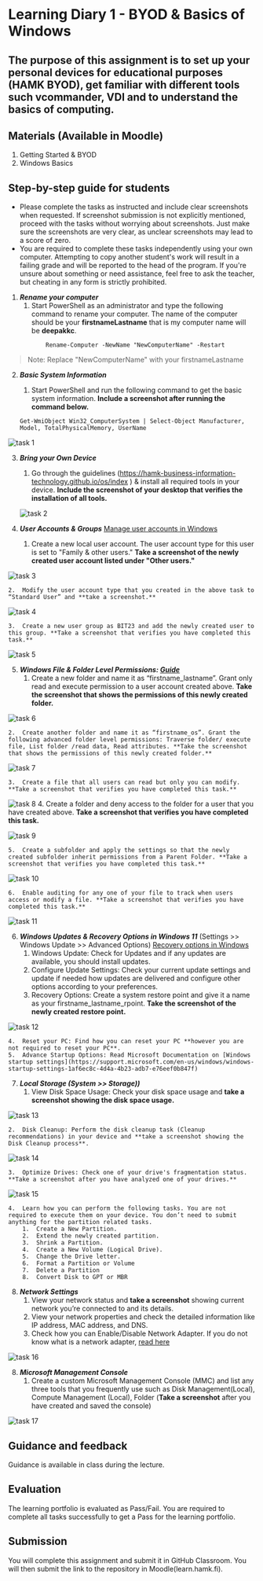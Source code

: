 # Learning Diary 1 - BYOD & Basics of Windows

## The purpose of this assignment is to set up your personal devices for educational purposes (HAMK BYOD), get familiar with different tools such vcommander, VDI and to understand the basics of computing.

## Materials (Available in Moodle)
1.	Getting Started & BYOD
2.	Windows Basics

## Step-by-step guide for students

- Please complete the tasks as instructed and include clear screenshots when requested. If screenshot submission is not explicitly mentioned, proceed with the tasks without worrying about screenshots. Just make sure the screenshots are very clear, as unclear screenshots may lead to a score of zero.
- You are required to complete these tasks independently using your own computer. Attempting to copy another student's work will result in a failing grade and will be reported to the head of the program. If you're unsure about something or need assistance, feel free to ask the teacher, but cheating in any form is strictly prohibited.

1.	***Rename your computer***
    1.	Start PowerShell as an administrator and type the following command to rename your computer. The name of the computer should be your **firstnameLastname** that is my computer name will be **deepakkc**.
        ```
            Rename-Computer -NewName "NewComputerName" -Restart
        ```
> Note: Replace "NewComputerName" with your firstnameLastname 

2.	***Basic System Information*** 
    1.	Start PowerShell and run the following command to get the basic system information. **Include a screenshot after running the command below.** 

    ```
    Get-WmiObject Win32_ComputerSystem | Select-Object Manufacturer, Model, TotalPhysicalMemory, UserName
    ```
![task 1](screenshots/task1.png) 




3.	***Bring your Own Device***
    1.	Go through the guidelines (https://hamk-business-information-technology.github.io/os/index ) & install all required tools in your device. **Include the screenshot of your desktop that verifies the installation of all tools.** 

    ![task 2](screenshots/task2.png) 


4.	***User Accounts & Groups*** [Manage user accounts in Windows](https://support.microsoft.com/en-us/windows/manage-user-accounts-in-windows-104dc19f-6430-4b49-6a2b-e4dbd1dcdf32)
    1.	Create a new local user account. The user account type for this user is set to "Family & other users." **Take a screenshot of the newly created user account listed under "Other users."**

![task 3](screenshots/task3.png) 

    2.	Modify the user account type that you created in the above task to “Standard User” and **take a screenshot.**

![task 4](screenshots/task4.png) 


    3.	Create a new user group as BIT23 and add the newly created user to this group. **Take a screenshot that verifies you have completed this task.**

  ![task 5](screenshots/task5.png)   

5.	***Windows File & Folder Level Permissions: [Guide](https://kb.uwec.edu/articles/drives-establishing-windows-file-and-folder-level-permissions)***  
    1.	Create a new folder and name it as “firstname_lastname”. Grant only read and execute permission to a user account created above. **Take the screenshot that shows the permissions of this newly created folder.** 

![task 6](screenshots/task6.png) 

    2.	Create another folder and name it as “firstname_os”. Grant the following advanced folder level permissions: Traverse folder/ execute file, List folder /read data, Read attributes. **Take the screenshot that shows the permissions of this newly created folder.**

![task 7](screenshots/task7.png)  

    3.	Create a file that all users can read but only you can modify. **Take a screenshot that verifies you have completed this task.**

![task 8](screenshots/task8.png) 
    4.	Create a folder and deny access to the folder for a user that you have created above. **Take a screenshot that verifies you have completed this task.**

![task 9](screenshots/task9.png) 

    5.	Create a subfolder and apply the settings so that the newly created subfolder inherit permissions from a Parent Folder. **Take a screenshot that verifies you have completed this task.**

![task 10](screenshots/task10.png) 

    6.	Enable auditing for any one of your file to track when users access or modify a file. **Take a screenshot that verifies you have completed this task.**

![task 11](screenshots/task11.png) 


6.	***Windows Updates & Recovery Options in Windows 11*** (Settings >> Windows Update >> Advanced Options) [Recovery options in Windows](https://support.microsoft.com/en-us/windows/recovery-options-in-windows-31ce2444-7de3-818c-d626-e3b5a3024da5)
    1.	Windows Update: Check for Updates and if any updates are available, you should install updates. 
    2.	Configure Update Settings: Check your current update settings and update if needed how updates are delivered and configure other options according to your preferences.
    3.	Recovery Options: Create a system restore point and give it a name as your firstname_lastname_rpoint. **Take the screenshot of the newly created restore point.**

![task 12](screenshots/task12.png) 

    4.	Reset your PC: Find how you can reset your PC **however you are not required to reset your PC**. 
    5.	Advance Startup Options: Read Microsoft Documentation on [Windows startup settings](https://support.microsoft.com/en-us/windows/windows-startup-settings-1af6ec8c-4d4a-4b23-adb7-e76eef0b847f) 
    
7.	***Local Storage (System >> Storage))*** 
    1.	View Disk Space Usage: Check your disk space usage and **take a screenshot showing the disk space usage.** 

![task 13](screenshots/task13.png) 

    2.	Disk Cleanup: Perform the disk cleanup task (Cleanup recommendations) in your device and **take a screenshot showing the Disk Cleanup process**. 

![task 14](screenshots/task14.png) 


    3.	Optimize Drives: Check one of your drive's fragmentation status. **Take a screenshot after you have analyzed one of your drives.**
![task 15](screenshots/task15.png) 


    4.	Learn how you can perform the following tasks. You are not required to execute them on your device. You don’t need to submit anything for the partition related tasks. 
        1.	Create a New Partition.
        2.	Extend the newly created partition.
        3.	Shrink a Partition.
        4.	Create a New Volume (Logical Drive).
        5.	Change the Drive letter.
        6.	Format a Partition or Volume
        7.	Delete a Partition
        8.	Convert Disk to GPT or MBR

8.	***Network Settings*** 
    1.	View your network status and **take a screenshot** showing  current network you’re connected to and its details.
    2.	View your network properties and check the detailed information like IP address, MAC address, and DNS.
    3.	Check how you can Enable/Disable Network Adapter. If you do not know what is a network adapter, [read here](https://www.techopedia.com/definition/8546/network-adapter)

![task 16](screenshots/task16.png) 

  
8.	***Microsoft Management Console***
    1. Create a custom Microsoft Management Console (MMC)  and list any three tools that you frequently use such as Disk Management(Local), Compute Management (Local), Folder (**Take a screenshot** after you have created and saved the console)

![task 17](screenshots/task17.png) 


## Guidance and feedback
Guidance is available in class during the lecture.

## Evaluation
The learning portfolio is evaluated as Pass/Fail. You are required to complete all tasks successfully to get a Pass for the learning portfolio.

## Submission
You will complete this assignment and submit it in GitHub Classroom. You will then submit the link to the repository in Moodle(learn.hamk.fi). 
